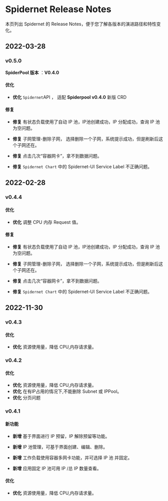# Spidernet Release Notes

本页列出 Spidernet 的 Release Notes，便于您了解各版本的演进路径和特性变化。

## 2022-03-28

### v0.5.0

**SpiderPool 版本** ：**V0.4.0**

#### 优化

- **优化** `Spidernet`API ， 适配 **Spiderpool  v0.4.0** 新版 CRD 

  

#### 修复

- **修复** 有状态负载使用了自动 IP 池，IP池创建成功，IP 分配成功，查询 IP 池为空问题。

- **修复** 子网管理-删除子网， 选择删除一个子网，系统提示成功，但是刷新后这个子网还在。

- **修复** 点击几次“容器网卡”，拿不到数据问题。

- **修复** `Spidernet Chart` 中的 Spidernet-UI Service Label 不正确问题。

## 2022-02-28

### v0.4.4

#### 优化

- **优化** 调整 CPU 内存 Request 值。

#### 修复

- **修复** 有状态负载使用了自动 IP 池，IP池创建成功，IP 分配成功，查询 IP 池为空问题。

- **修复** 子网管理-删除子网， 选择删除一个子网，系统提示成功，但是刷新后这个子网还在。

- **修复** 点击几次“容器网卡”，拿不到数据问题。

- **修复** `Spidernet Chart` 中的 Spidernet-UI Service Label 不正确问题。

## 2022-11-30

### v0.4.3

#### 优化

- **优化** 资源使用量，降低 CPU,内存请求量。

### v0.4.2

#### 优化

- **优化** 资源使用量，降低 CPU,内存请求量。
- **优化** 在有IP占用的情况下,不能删除 Subnet 或 IPPool。
- **优化** 分页问题

### v0.4.1

#### 新功能

- **新增** 基于界面进行 IP 预留，IP 解除预留等功能。

- **新增** IP 池管理，可基于界面创建、编辑、删除。

- **新增** 工作负载使用容器多网卡功能，并可选择 IP 池 并固定。

- **新增** 应用固定 IP 池可用 IP /总 IP 数量查看。

#### 优化

- **优化** 资源使用量，降低 CPU,内存请求量。

